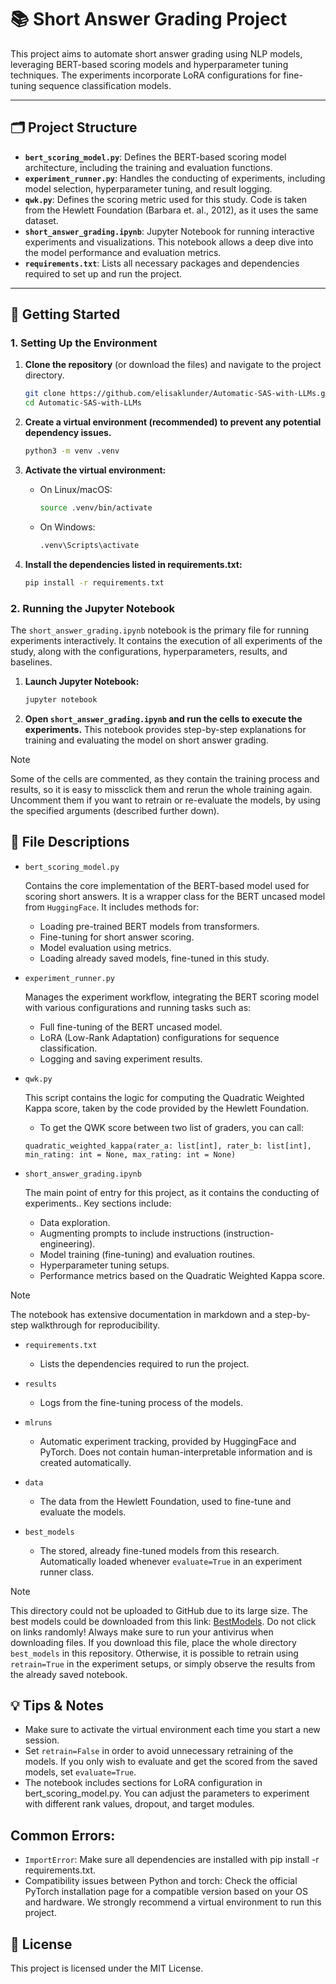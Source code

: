 # 📚 Short Answer Grading Project

This project aims to automate short answer grading using NLP models, leveraging BERT-based scoring models and hyperparameter tuning techniques. The experiments incorporate LoRA configurations for fine-tuning sequence classification models. 

---

## 🗂️ Project Structure

- **`bert_scoring_model.py`**: Defines the BERT-based scoring model architecture, including the training and evaluation functions.
- **`experiment_runner.py`**: Handles the conducting of experiments, including model selection, hyperparameter tuning, and result logging.
- **`qwk.py`**: Defines the scoring metric used for this study. Code is taken from the Hewlett Foundation (Barbara et. al., 2012), as it uses the same dataset.
- **`short_answer_grading.ipynb`**: Jupyter Notebook for running interactive experiments and visualizations. This notebook allows a deep dive into the model performance and evaluation metrics.
- **`requirements.txt`**: Lists all necessary packages and dependencies required to set up and run the project.
---

## 🚀 Getting Started

### 1. Setting Up the Environment

1. **Clone the repository** (or download the files) and navigate to the project directory.
   
   ```bash
   git clone https://github.com/elisaklunder/Automatic-SAS-with-LLMs.git
   cd Automatic-SAS-with-LLMs
2. **Create a virtual environment (recommended) to prevent any potential dependency issues.**
    ```bash
    python3 -m venv .venv
3. **Activate the virtual environment:**
    - On Linux/macOS:
        ```bash
        source .venv/bin/activate
    - On Windows:
        ```bash
        .venv\Scripts\activate
4. **Install the dependencies listed in requirements.txt:**
    ```bash
    pip install -r requirements.txt
### 2. Running the Jupyter Notebook
The `short_answer_grading.ipynb` notebook is the primary file for running experiments interactively.
It contains the execution of all experiments of the study, along with the configurations, hyperparameters, results, and baselines.

1. **Launch Jupyter Notebook:**
    ```bash
    jupyter notebook
2. **Open `short_answer_grading.ipynb` and run the cells to execute the experiments.**
    This notebook provides step-by-step explanations for training and evaluating the model on short answer grading.
> [!NOTE]
> Some of the cells are commented, as they contain the training process and results, so it is easy to missclick them and rerun the whole training again. Uncomment them if you want to retrain or re-evaluate the models, by using the specified arguments (described further down).


## 📂 File Descriptions

- `bert_scoring_model.py`
  
    Contains the core implementation of the BERT-based model used for scoring short answers. It is a wrapper class for the BERT uncased model from `HuggingFace`. It includes methods for:
    - Loading pre-trained BERT models from transformers.
    - Fine-tuning for short answer scoring.
    - Model evaluation using metrics.
    - Loading already saved models, fine-tuned in this study.

- `experiment_runner.py`
  
    Manages the experiment workflow, integrating the BERT scoring model with various configurations and running tasks such as:
    - Full fine-tuning of the BERT uncased model.
    - LoRA (Low-Rank Adaptation) configurations for sequence classification.
    - Logging and saving experiment results.

- `qwk.py`
  
    This script contains the logic for computing the Quadratic Weighted Kappa score, taken by the code provided by the Hewlett Foundation.
    - To get the QWK score between two list of graders, you can call:

    `quadratic_weighted_kappa(rater_a: list[int], rater_b: list[int], min_rating: int = None, max_rating: int = None)`
  
- `short_answer_grading.ipynb`
  
    The main point of entry for this project, as it contains the conducting of experiments.. Key sections include:
    - Data exploration.
    - Augmenting prompts to include instructions (instruction-engineering).
    - Model training (fine-tuning) and evaluation routines.
    - Hyperparameter tuning setups.
    - Performance metrics based on the Quadratic Weighted Kappa score.
> [!NOTE]
> The notebook has extensive documentation in markdown and a step-by-step walkthrough for reproducibility.

- `requirements.txt`
  
    - Lists the dependencies required to run the project.
 
- `results`
  
  - Logs from the fine-tuning process of the models.
 
- `mlruns`
  
  - Automatic experiment tracking, provided by HuggingFace and PyTorch. Does not contain human-interpretable information and is created automatically.
 
- `data`
  
  - The data from the Hewlett Foundation, used to fine-tune and evaluate the models.
 
- `best_models`
  
  - The stored, already fine-tuned models from this research. Automatically loaded whenever `evaluate=True` in an experiment runner class.

> [!NOTE]
> This directory could not be uploaded to GitHub due to its large size. The best models could be downloaded from this link: 
> [BestModels](https://drive.google.com/file/d/18ZV3bnS2KZbzPba84ie8sJxVzid_FFsz/view?usp=sharing). 
> Do not click on links randomly! Always make sure to run your antivirus when downloading files.
> If you download this file, place the whole directory `best_models` in this repository.
> Otherwise, it is possible to retrain using `retrain=True` in the experiment setups, or simply observe the results from the already saved notebook.


## 💡 Tips & Notes
- Make sure to activate the virtual environment each time you start a new session.
- Set `retrain=False` in order to avoid unnecessary retraining of the models. If you only wish to evaluate and get the scored from the saved models, set `evaluate=True`.
- The notebook includes sections for LoRA configuration in bert_scoring_model.py. You can adjust the parameters to experiment with different rank values, dropout, and target modules.

## Common Errors:

- `ImportError`: Make sure all dependencies are installed with pip install -r requirements.txt.
- Compatibility issues between Python and torch: Check the official PyTorch installation page for a compatible version based on your OS and hardware. We strongly recommend a virtual environment to run this project.

## 📄 License
This project is licensed under the MIT License.
